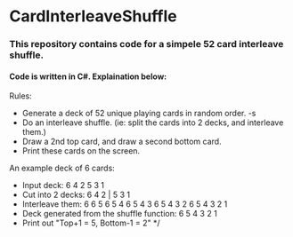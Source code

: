 # CardInterleaveShuffle
### This repository contains code for a simpele 52 card interleave shuffle.
#### Code is written in C#. Explaination below:

Rules:

- Generate a deck of 52 unique playing cards in random order.  -s
- Do an interleave shuffle. 
(ie: split the cards into 2 decks, and interleave them.)
- Draw a 2nd top card, and draw a second bottom card. 
- Print these cards on the screen. 

An example deck of 6 cards:  

- Input deck: 6 4 2 5 3 1 
- Cut into 2 decks: 6 4 2 | 5 3 1 
- Interleave them:   6   6 5   6 5 4   6 5 4 3   6 5 4 3 2   6 5 4 3 2 1 
- Deck generated from the shuffle function: 6 5 4 3 2 1 
- Print out "Top+1 = 5, Bottom-1 = 2" */
